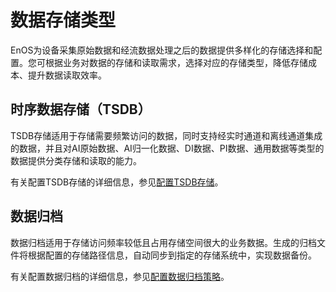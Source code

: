 # 数据存储类型

EnOS为设备采集原始数据和经流数据处理之后的数据提供多样化的存储选择和配置。您可根据业务对数据的存储和读取需求，选择对应的存储类型，降低存储成本、提升数据读取效率。

## 时序数据存储（TSDB）
TSDB存储适用于存储需要频繁访问的数据，同时支持经实时通道和离线通道集成的数据，并且对AI原始数据、AI归一化数据、DI数据、PI数据、通用数据等类型的数据提供分类存储和读取的能力。

有关配置TSDB存储的详细信息，参见[配置TSDB存储](../configuring_tsdb_storage)。

## 数据归档

数据归档适用于存储访问频率较低且占用存储空间很大的业务数据。生成的归档文件将根据配置的存储路径信息，自动同步到指定的存储系统中，实现数据备份。

有关配置数据归档的详细信息，参见[配置数据归档策略](../howto/archive/configuring_archive_storage)。
